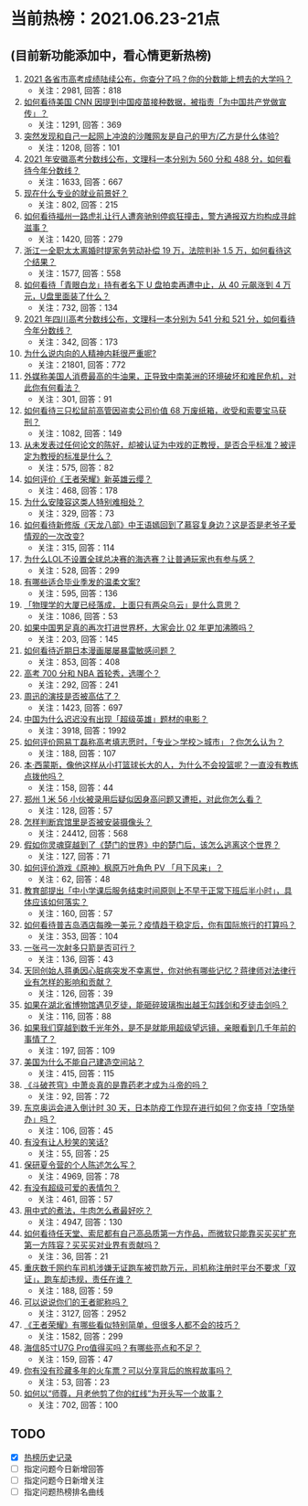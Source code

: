 # 当前热榜：2021.06.23-21点
## (目前新功能添加中，看心情更新热榜)
1. [2021 各省市高考成绩陆续公布，你查分了吗？你的分数能上想去的大学吗？](https://www.zhihu.com/question/466693006)
    * 关注：2981, 回答：818
2. [如何看待美国 CNN 因提到中国疫苗接种数据，被指责「为中国共产党做宣传」？](https://www.zhihu.com/question/466607392)
    * 关注：1291, 回答：369
3. [突然发现和自己一起网上冲浪的沙雕网友是自己的甲方/乙方是什么体验?](https://www.zhihu.com/question/465724596)
    * 关注：1208, 回答：101
4. [2021 年安徽高考分数线公布，文理科一本分别为 560 分和 488 分，如何看待今年分数线？](https://www.zhihu.com/question/466691992)
    * 关注：1633, 回答：667
5. [现在什么专业的就业前景好？](https://www.zhihu.com/question/279049258)
    * 关注：802, 回答：215
6. [如何看待福州一路虎礼让行人遭奔驰别停疯狂撞击，警方通报双方均构成寻衅滋事？](https://www.zhihu.com/question/466514894)
    * 关注：1420, 回答：279
7. [浙江一全职太太离婚时提家务劳动补偿 19 万，法院判补 1.5 万，如何看待这个结果？](https://www.zhihu.com/question/466573615)
    * 关注：1577, 回答：558
8. [如何看待「青眼白龙」持有者名下 U 盘拍卖再遭中止，从 40 元飙涨到 4 万元，U盘里面装了什么？](https://www.zhihu.com/question/466587646)
    * 关注：732, 回答：134
9. [2021 年四川高考分数线公布，文理科一本分别为 541 分和 521 分，如何看待今年分数线？](https://www.zhihu.com/question/466835029)
    * 关注：342, 回答：173
10. [为什么说内向的人精神内耗很严重呢?](https://www.zhihu.com/question/438833344)
    * 关注：21801, 回答：772
11. [外媒称美国人消费最高的牛油果，正导致中南美洲的环境破坏和难民危机，对此你有何看法？](https://www.zhihu.com/question/466723204)
    * 关注：301, 回答：91
12. [如何看待三只松鼠前高管因盗卖公司价值 68 万废纸箱，收受和索要宝马获刑？](https://www.zhihu.com/question/466571103)
    * 关注：1082, 回答：149
13. [从未发表过任何论文的陈好，却被认证为中戏的正教授，是否合乎标准？被评定为教授的标准是什么？](https://www.zhihu.com/question/466544935)
    * 关注：575, 回答：82
14. [如何评价《王者荣耀》新英雄云缨？](https://www.zhihu.com/question/456762502)
    * 关注：468, 回答：178
15. [为什么安陵容这类人特别难相处？](https://www.zhihu.com/question/465876363)
    * 关注：329, 回答：73
16. [如何看待新修版《天龙八部》中王语嫣回到了慕容复身边？这是否是老爷子爱情观的一次改变?](https://www.zhihu.com/question/466375037)
    * 关注：315, 回答：114
17. [为什么LOL不设置全球总决赛的海选赛？让普通玩家也有参与感？](https://www.zhihu.com/question/348029119)
    * 关注：528, 回答：299
18. [有哪些适合毕业季发的温柔文案?](https://www.zhihu.com/question/397957341)
    * 关注：595, 回答：136
19. [「物理学的大厦已经落成，上面只有两朵乌云」是什么意思？](https://www.zhihu.com/question/319790208)
    * 关注：1086, 回答：53
20. [如果中国男足真的再次打进世界杯，大家会比 02 年更加沸腾吗？](https://www.zhihu.com/question/463752483)
    * 关注：203, 回答：145
21. [如何看待近期日本漫画屡屡暴雷敏感问题？](https://www.zhihu.com/question/465217223)
    * 关注：853, 回答：408
22. [高考 700 分和 NBA 首轮秀，选哪个？](https://www.zhihu.com/question/464138535)
    * 关注：292, 回答：241
23. [周迅的演技是否被高估了？](https://www.zhihu.com/question/296224065)
    * 关注：1423, 回答：697
24. [中国为什么迟迟没有出现「超级英雄」题材的电影？](https://www.zhihu.com/question/55011793)
    * 关注：3918, 回答：1992
25. [如何评价网易丁磊称高考填志愿时，「专业＞学校＞城市」？你怎么认为？](https://www.zhihu.com/question/466700024)
    * 关注：188, 回答：107
26. [本·西蒙斯，像他这样从小打篮球长大的人，为什么不会投篮呢？一直没有教练点拨他吗？](https://www.zhihu.com/question/466334440)
    * 关注：158, 回答：44
27. [郑州 1 米 56 小伙被录用后疑似因身高问题又遭拒，对此你怎么看？](https://www.zhihu.com/question/466582127)
    * 关注：128, 回答：57
28. [怎样判断宾馆里是否被安装摄像头？](https://www.zhihu.com/question/24929266)
    * 关注：24412, 回答：568
29. [假如你灵魂穿越到了《楚门的世界》中的楚门后，该怎么逃离这个世界？](https://www.zhihu.com/question/463821503)
    * 关注：127, 回答：71
30. [如何评价游戏《原神》枫原万叶角色 PV 「月下风来」？](https://www.zhihu.com/question/466741628)
    * 关注：62, 回答：48
31. [教育部提出「中小学课后服务结束时间原则上不早于正常下班后半小时」，具体应该如何落实？](https://www.zhihu.com/question/466568287)
    * 关注：160, 回答：57
32. [如何看待普吉岛酒店每晚一美元？疫情趋于稳定后，你有国际旅行的打算吗？](https://www.zhihu.com/question/465347798)
    * 关注：353, 回答：104
33. [一张弓一次射多只箭是否可行？](https://www.zhihu.com/question/304821244)
    * 关注：136, 回答：43
34. [天同创始人蒋勇因心脏病突发不幸离世，你对他有哪些记忆？蒋律师对法律行业有怎样的影响和贡献？](https://www.zhihu.com/question/466834495)
    * 关注：126, 回答：39
35. [如果在湖北省博物馆遇见歹徒，能砸碎玻璃掏出越王勾践剑和歹徒击剑吗？](https://www.zhihu.com/question/466117995)
    * 关注：116, 回答：88
36. [如果我们穿越到数千光年外，是不是就能用超级望远镜，亲眼看到几千年前的事情了？](https://www.zhihu.com/question/429699064)
    * 关注：197, 回答：109
37. [美国为什么不能自己建造空间站？](https://www.zhihu.com/question/466163410)
    * 关注：415, 回答：115
38. [《斗破苍穹》中萧炎真的是靠药老才成为斗帝的吗？](https://www.zhihu.com/question/325197543)
    * 关注：92, 回答：72
39. [东京奥运会进入倒计时 30 天，日本防疫工作现在进行如何？你支持「空场举办」吗？](https://www.zhihu.com/question/466695575)
    * 关注：106, 回答：45
40. [有没有让人秒笑的笑话?](https://www.zhihu.com/question/466244043)
    * 关注：55, 回答：25
41. [保研夏令营的个人陈述怎么写？](https://www.zhihu.com/question/30606095)
    * 关注：4969, 回答：78
42. [有没有超级可爱的表情包？](https://www.zhihu.com/question/399465536)
    * 关注：461, 回答：57
43. [用中式的煮法，牛肉怎么煮最好吃？](https://www.zhihu.com/question/20739576)
    * 关注：4947, 回答：130
44. [如何看待任天堂、索尼都有自己高品质第一方作品，而微软只能靠买买买扩充第一方阵容？买买买对业界有贡献吗？](https://www.zhihu.com/question/466608173)
    * 关注：36, 回答：21
45. [重庆数千网约车司机涉嫌无证跑车被罚款万元，司机称注册时平台不要求「双证」，跑车却违规，责任在谁？](https://www.zhihu.com/question/466706473)
    * 关注：188, 回答：59
46. [可以说说你们的王者昵称吗？](https://www.zhihu.com/question/442206137)
    * 关注：3127, 回答：2952
47. [《王者荣耀》有哪些看似特别简单，但很多人都不会的技巧？](https://www.zhihu.com/question/446136518)
    * 关注：1582, 回答：299
48. [海信85寸U7G Pro值得买吗？有哪些亮点和不足？](https://www.zhihu.com/question/465575735)
    * 关注：159, 回答：47
49. [你有没有珍藏多年的火车票？可以分享背后的旅程故事吗？](https://www.zhihu.com/question/466251300)
    * 关注：53, 回答：23
50. [如何以“师尊，月老他剪了你的红线”为开头写一个故事？](https://www.zhihu.com/question/444729919)
    * 关注：702, 回答：100
## TODO
* [x] [热榜历史记录](hot_history/AllHot.md)
* [ ] 指定问题今日新增回答
* [ ] 指定问题今日新增关注
* [ ] 指定问题热榜排名曲线
